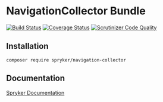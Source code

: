 # NavigationCollector Bundle
[![Build Status](https://travis-ci.org/spryker/NavigationCollector.svg)](https://travis-ci.org/spryker/NavigationCollector)
[![Coverage Status](https://coveralls.io/repos/github/spryker/NavigationCollector/badge.svg)](https://coveralls.io/github/spryker/NavigationCollector)
[![Scrutinizer Code Quality](https://scrutinizer-ci.com/g/spryker/NavigationCollector/badges/quality-score.png?b=master)](https://scrutinizer-ci.com/g/spryker/NavigationCollector/?branch=master)

## Installation

```
composer require spryker/navigation-collector
```

## Documentation

[Spryker Documentation](http://spryker.github.io)
